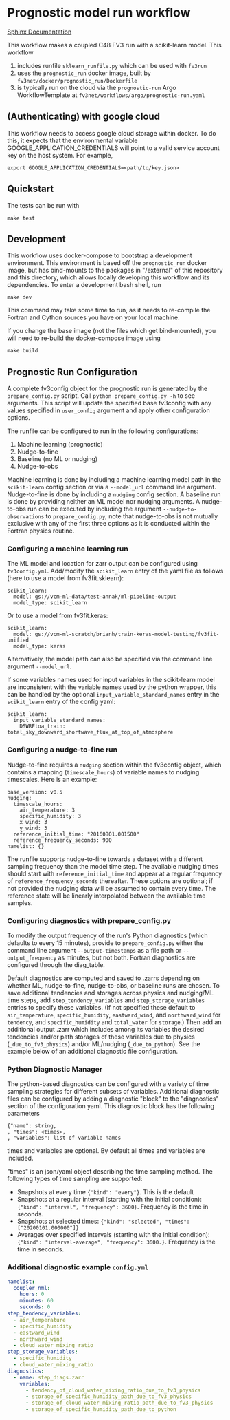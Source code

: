Prognostic model run workflow
=============================

[Sphinx Documentation](https://vulcanclimatemodeling.com/docs/prognostic_c48_run/)

This workflow makes a coupled C48 FV3 run with a scikit-learn model. This workflow
1. includes runfile `sklearn_runfile.py` which can be used with `fv3run`
1. uses the `prognostic_run` docker image, built by `fv3net/docker/prognostic_run/Dockerfile`
1. is typically run on the cloud via the `prognostic-run` Argo WorkflowTemplate at 
`fv3net/workflows/argo/prognostic-run.yaml`

(Authenticating) with google cloud
--------------------------------

This workflow needs to access google cloud storage within docker. To do this,
it expects that the environmental variable GOOGLE_APPLICATION_CREDENTIALS
will point to a valid service account key on the host system. For example,

    export GOOGLE_APPLICATION_CREDENTIALS=<path/to/key.json>

Quickstart
----------

The tests can be run with

	make test

Development
-----------

This workflow uses docker-compose to bootstrap a development environment. This
environment is based off the `prognostic_run` docker image, but has bind-mounts
to the packages in "/external" of this repository and this directory, which
allows locally developing this workflow and its dependencies. To enter a
development bash shell, run

    make dev

This command may take some time to run, as it needs to re-compile the Fortran and
Cython sources you have on your local machine.

If you change the base image (not the files which get bind-mounted), you will need
to re-build the docker-compose image using

    make build


Prognostic Run Configuration
----------------------------

A complete fv3config object for the prognostic run is generated by the `prepare_config.py`
script. Call `python prepare_config.py -h` to see arguments. This script will update the specified base fv3config with any values specified in `user_config` argument and apply other configuration options. 

The runfile can be configured to run in the following configurations:
1. Machine learning (prognostic)
1. Nudge-to-fine
1. Baseline (no ML or nudging)
1. Nudge-to-obs

Machine learning is done by including a machine learning model path in the `scikit-learn` config section or via a `--model_url` command line argument. Nudge-to-fine is done by including a `nudging` config section. A baseline run is done by providing neither an ML model nor nudging arguments. A nudge-to-obs run can be executed by including the argument `--nudge-to-observations` to `prepare_config.py`; note that nudge-to-obs is not mutually exclusive with any of the first three options as it is conducted within the Fortran physics routine. 

### Configuring a machine learning run

The ML model and location for zarr output can be configured using `fv3config.yml`. Add/modify the `scikit_learn` entry of the yaml file as follows (here to use a model from fv3fit.sklearn):
```
scikit_learn:
  model: gs://vcm-ml-data/test-annak/ml-pipeline-output
  model_type: scikit_learn
```
Or to use a model from fv3fit.keras:
```
scikit_learn:
  model: gs://vcm-ml-scratch/brianh/train-keras-model-testing/fv3fit-unified
  model_type: keras
```

Alternatively, the model path can also be specified via the command line argument `--model_url`.

If some variables names used for input variables in the scikit-learn model are inconsistent with the variable names used by the python wrapper, this can be handled by the optional `input_variable_standard_names` entry in the `scikit_learn` entry of the config yaml:
```
scikit_learn:
  input_variable_standard_names:
    DSWRFtoa_train: total_sky_downward_shortwave_flux_at_top_of_atmosphere
```

### Configuring a nudge-to-fine run

Nudge-to-fine requires a `nudging` section within the fv3config object, which contains a mapping (`timescale_hours`) of variable names to nudging timescales. Here is an example:
```
base_version: v0.5
nudging:
  timescale_hours:
    air_temperature: 3
    specific_humidity: 3
    x_wind: 3
    y_wind: 3
  reference_initial_time: "20160801.001500"
  reference_frequency_seconds: 900
namelist: {}
```

The runfile supports nudge-to-fine towards a dataset with a different sampling
frequency than the model time step. The available nudging times should start
with `reference_initial_time` and appear at a regular frequency of `reference_frequency_seconds`
thereafter. These options are optional; if not provided the nudging data will
be assumed to contain every time. The reference state will be linearly
interpolated between the available time samples. 

### Configuring diagnostics with prepare_config.py

To modify the output frequency of the run's Python diagnostics (which defaults to every 15 minutes), provide to `prepare_config.py` either the command line argument `--output-timestamps` as a file path or `--output_frequency` as minutes, but not both. Fortran diagnostics are configured through the diag_table.

Default diagnostics are computed and saved to .zarrs depending on whether ML, nudge-to-fine, nudge-to-obs, or baseline runs are chosen. To save additional tendencies and storages across physics and nudging/ML time steps, add `step_tendency_variables` and `step_storage_variables` entries to specify these variables. (If not specified these default to `air_temperature`, `specific_humidity`, `eastward_wind`, and `northward_wind` for `tendency`, and `specific_humidity` and `total_water` for `storage`.) Then add an additional output .zarr which includes among its variables the desired tendencies and/or path storages of these variables due to physics (`_due_to_fv3_physics`) and/or ML/nudging (`_due_to_python`). See the example below of an additional diagnostic file configuration. 

### Python Diagnostic Manager

The python-based diagnostics can be configured with a variety of time
sampling strategies for different subsets of variables. Additional diagnostic
files can be configured by adding a diagnostic "block" to the "diagnostics"
section of the configuration yaml. This diagnostic block has the following parameters

```
{"name": string, 
, "times": <times>,
, "variables": list of variable names
```
times and variables are optional. By default all times and variables are included.

"times" is an json/yaml object describing the time sampling method. The
following types of time sampling are supported:

- Snapshots at every time `{"kind": "every"}`. This is the default
- Snapshots at a regular interval (starting with the initial condition): `{"kind": "interval", "frequency": 3600}`. Frequency is the time in seconds.
- Snapshots at selected times: `{"kind": "selected", "times": ["20200101.000000"]}`
- Averages over specified intervals (starting with the initial condition): `{"kind": "interval-average", "frequency": 3600.}`. Frequency is the time in seconds.


### Additional diagnostic example `config.yml` 

```yaml
namelist:
  coupler_nml:
    hours: 0
    minutes: 60
    seconds: 0
step_tendency_variables: 
  - air_temperature
  - specific_humidity
  - eastward_wind
  - northward_wind
  - cloud_water_mixing_ratio
step_storage_variables: 
  - specific_humidity
  - cloud_water_mixing_ratio
diagnostics:
  - name: step_diags.zarr
    variables:
      - tendency_of_cloud_water_mixing_ratio_due_to_fv3_physics
      - storage_of_specific_humidity_path_due_to_fv3_physics
      - storage_of_cloud_water_mixing_ratio_path_due_to_fv3_physics
      - storage_of_specific_humidity_path_due_to_python
```
